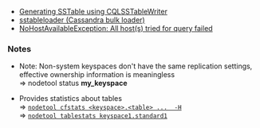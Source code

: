 + [Generating SSTable using CQLSSTableWriter](https://www.datastax.com/dev/blog/using-the-cassandra-bulk-loader-updated)
+ [sstableloader (Cassandra bulk loader)](https://docs.datastax.com/en/cassandra/2.1/cassandra/tools/toolsBulkloader_t.html)
+ [NoHostAvailableException: All host(s) tried for query failed](https://stackoverflow.com/a/33209236/4983501)

### Notes
+ Note: Non-system keyspaces don't have the same replication settings, effective ownership information is meaningless  
  => nodetool status **my_keyspace**

+ Provides statistics about tables  
  => [`nodetool cfstats <keyspace>.<table> ...  -H`](http://docs.datastax.com/en/cassandra/2.1/cassandra/tools/toolsCFstats.html)  
  => [`nodetool tablestats keyspace1.standard1`](https://docs.datastax.com/en/cassandra/3.0/cassandra/tools/toolsTablestats.html)
